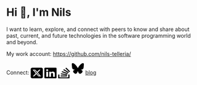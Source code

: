 <h1>Hi 👋, I'm Nils</h1>

I want to learn, explore, and connect with peers to know and share about past, current, and future technologies in the software programming world and beyond.

My work account: <https://github.com/nils-telleria/>

Connect: <a href="https://x.com/nilsandrey" target="blank"><img align="center" src="img/xt.svg" alt="X logo" width="32" height="32" /></a>  <a href="https://linkedin.com/in/nilsandrey" target="blank"><img align="center" src="img/linkedin.svg" alt="nilsandrey" width="32" height="32" /></a> <a href="https://stackoverflow.com/users/nilsandrey" target="blank"><img align="center" src="img/stackoverflow.svg" alt="nilsandrey" width="32" height="32" /></a> <a href="https://bsky.app/profile/nilsandrey.bsky.social">
<img src="img/bsky.svg" alt="Bluesky logo" width="32" height="32" /></a> <a href="https://nils.bearblog.dev/blog/" target="blank">blog</a>

<!-- https://typefully.com/nilsandrey/rss.xml >
